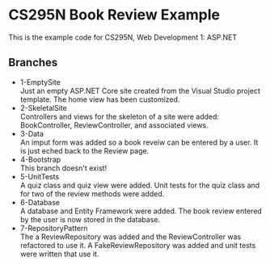 # CS295N Book Review Example
This is the example code for CS295N, Web Development 1: ASP.NET

## Branches

- 1-EmptySite  
  Just an empty ASP.NET Core site created from the Visual Studio project template. The home view has been customized.
- 2-SkeletalSite  
  Controllers and views for the skeleton of a site were added: BookController, ReviewController, and associated views.
- 3-Data  
  An imput form was added so a book reveiw can be entered by a user. It is just eched back to the Review page.
- 4-Bootstrap  
  This branch doesn't exist!
- 5-UnitTests  
  A quiz class and quiz view were added. Unit tests for the quiz class and for two of the review methods were added.
- 6-Database  
  A database and Entity Framework were added. The book review entered by the user is now stored in the database.
- 7-RepositoryPattern  
  The a ReviewRepository was added and the ReviewController was refactored to use it. A FakeReviewRepository was added and unit tests were written that use it.
  

